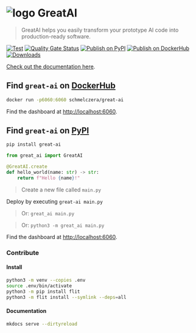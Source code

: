 # ![logo](docs/media/favicon.ico) GreatAI
 
 > GreatAI helps you easily transform your prototype AI code into production-ready software.

[![Test](https://github.com/schmelczer/great-ai/actions/workflows/test.yml/badge.svg)](https://github.com/schmelczer/great-ai/actions/workflows/test.yml)
[![Quality Gate Status](https://sonar.scoutinscience.com/api/project_badges/measure?project=great-ai&metric=alert_status)](https://sonar.schmelczer.com/dashboard?id=great-ai)
[![Publish on PyPI](https://github.com/schmelczer/great-ai/actions/workflows/publish.yaml/badge.svg)](https://github.com/schmelczer/great-ai/actions/workflows/publish.yaml)
[![Publish on DockerHub](https://github.com/schmelczer/great-ai/actions/workflows/docker.yaml/badge.svg)](https://github.com/schmelczer/great-ai/actions/workflows/docker.yaml)
[![Downloads](https://pepy.tech/badge/great-ai/month)](https://pepy.tech/project/great-ai)

[Check out the documentation here](https://great-ai.scoutinscience.com/).


## Find `great-ai` on [DockerHub](https://hub.docker.com/repository/docker/schmelczera/great-ai)

```sh
docker run -p6060:6060 schmelczera/great-ai
```

Find the dashboard at [http://localhost:6060](http://localhost:6060/dashboard/).


## Find `great-ai` on [PyPI](https://pypi.org/project/great-ai/)

```sh
pip install great-ai
```

```python
from great_ai import GreatAI

@GreatAI.create
def hello_world(name: str) -> str:
    return f"Hello {name}!"
```
> Create a new file called `main.py`

Deploy by executing `great-ai main.py`
> Or: `great_ai main.py`

> Or: `python3 -m great_ai main.py`

Find the dashboard at [http://localhost:6060](http://localhost:6060/dashboard/).

### Contribute


#### Install

```sh
python3 -m venv --copies .env
source .env/bin/activate
python3 -m pip install flit
python3 -m flit install --symlink --deps=all
```

#### Documentation

```sh
mkdocs serve --dirtyreload
```